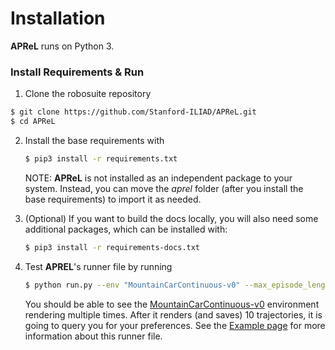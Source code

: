 # Installation
**APReL** runs on Python 3.

### Install Requirements & Run
1. Clone the robosuite repository
```sh 
$ git clone https://github.com/Stanford-ILIAD/APReL.git
$ cd APReL
```

2. Install the base requirements with
   ```sh
   $ pip3 install -r requirements.txt
   ```
   NOTE: **APReL** is not installed as an independent package to your system. Instead, you can move the _aprel_ folder (after you install the base requirements) to import it as needed.

3. (Optional) If you want to build the docs locally, you will also need some additional packages, which can be installed with:
   ```sh
   $ pip3 install -r requirements-docs.txt
   ```

4. Test **APREL**'s runner file by running
   ```sh
   $ python run.py --env "MountainCarContinuous-v0" --max_episode_length 100 --num_trajectories 10
   ```
   You should be able to see the [MountainCarContinuous-v0](https://gym.openai.com/envs/MountainCarContinuous-v0/) environment rendering multiple times. After it renders (and saves) 10 trajectories, it is going to query you for your preferences. See the [Example page](example.html) for more information about this runner file.